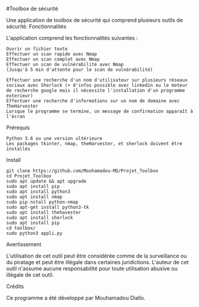 #Toolbox de sécurité

Une application de toolbox de sécurité qui comprend plusieurs outils de sécurité.
Fonctionnalités

L'application comprend les fonctionnalités suivantes :

    Ouvrir un fichier texte
    Effectuer un scan rapide avec Nmap
    Effectuer un scan complet avec Nmap
    Effectuer un scan de vulnérabilité avec Nmap
    (Jusqu'à 5 min d'attente pour le scan de vulnérabilité)
    
    Effectuer une recherche d'un nom d'utilisateur sur plusieurs réseaux sociaux avec Sherlock (+ d'infos possible avec linkedin ou le moteur de recherche google mais il nécessite l'installation d'un programme exterieur)
    Effectuer une recherche d'informations sur un nom de domaine avec TheHarvester
    Lorsque le programme se termine, un message de confirmation apparaît à l'écran

Prérequis

    Python 3.6 ou une version ultérieure
    Les packages tkinter, nmap, theHarvester, et sherlock doivent être installés

    
Install

    git clone https://github.com/Mouhamadou-MD/Projet_Toolbox
    cd Projet_Toolbox
    sudo apt update && apt upgrade
    sudo apt install pip
    sudo apt install python3
    sudo apt install nmap
    sudo pip nstall python-nmap
    sudo apt-get install python3-tk
    sudo apt install thehavester
    sudo apt install sherlock
    sudo apt install pip
    cd toolbox/
    sudo python3 appli.py
  
Avertissement

L'utilisation de cet outil peut être considérée comme de la surveillance ou du piratage et peut être illégale dans certaines juridictions. L'auteur de cet outil n'assume aucune responsabilité pour toute utilisation abusive ou illégale de cet outil.

Crédits

Ce programme a été développé par Mouhamadou Diallo.
